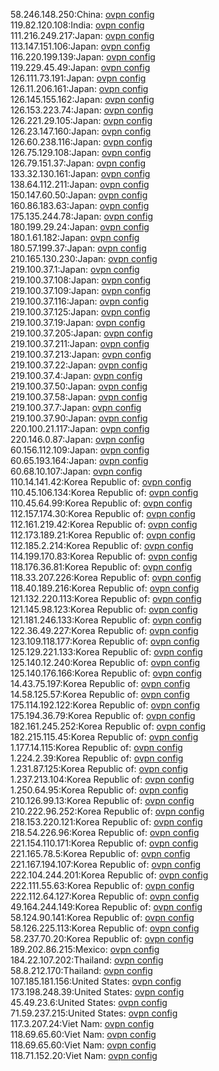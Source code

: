 58.246.148.250:China: [ovpn config](vpn/58_246_148_250.ovpn)  
119.82.120.108:India: [ovpn config](vpn/119_82_120_108.ovpn)  
111.216.249.217:Japan: [ovpn config](vpn/111_216_249_217.ovpn)  
113.147.151.106:Japan: [ovpn config](vpn/113_147_151_106.ovpn)  
116.220.199.139:Japan: [ovpn config](vpn/116_220_199_139.ovpn)  
119.229.45.49:Japan: [ovpn config](vpn/119_229_45_49.ovpn)  
126.111.73.191:Japan: [ovpn config](vpn/126_111_73_191.ovpn)  
126.11.206.161:Japan: [ovpn config](vpn/126_11_206_161.ovpn)  
126.145.155.162:Japan: [ovpn config](vpn/126_145_155_162.ovpn)  
126.153.223.74:Japan: [ovpn config](vpn/126_153_223_74.ovpn)  
126.221.29.105:Japan: [ovpn config](vpn/126_221_29_105.ovpn)  
126.23.147.160:Japan: [ovpn config](vpn/126_23_147_160.ovpn)  
126.60.238.116:Japan: [ovpn config](vpn/126_60_238_116.ovpn)  
126.75.129.108:Japan: [ovpn config](vpn/126_75_129_108.ovpn)  
126.79.151.37:Japan: [ovpn config](vpn/126_79_151_37.ovpn)  
133.32.130.161:Japan: [ovpn config](vpn/133_32_130_161.ovpn)  
138.64.112.211:Japan: [ovpn config](vpn/138_64_112_211.ovpn)  
150.147.60.50:Japan: [ovpn config](vpn/150_147_60_50.ovpn)  
160.86.183.63:Japan: [ovpn config](vpn/160_86_183_63.ovpn)  
175.135.244.78:Japan: [ovpn config](vpn/175_135_244_78.ovpn)  
180.199.29.24:Japan: [ovpn config](vpn/180_199_29_24.ovpn)  
180.1.61.182:Japan: [ovpn config](vpn/180_1_61_182.ovpn)  
180.57.199.37:Japan: [ovpn config](vpn/180_57_199_37.ovpn)  
210.165.130.230:Japan: [ovpn config](vpn/210_165_130_230.ovpn)  
219.100.37.1:Japan: [ovpn config](vpn/219_100_37_1.ovpn)  
219.100.37.108:Japan: [ovpn config](vpn/219_100_37_108.ovpn)  
219.100.37.109:Japan: [ovpn config](vpn/219_100_37_109.ovpn)  
219.100.37.116:Japan: [ovpn config](vpn/219_100_37_116.ovpn)  
219.100.37.125:Japan: [ovpn config](vpn/219_100_37_125.ovpn)  
219.100.37.19:Japan: [ovpn config](vpn/219_100_37_19.ovpn)  
219.100.37.205:Japan: [ovpn config](vpn/219_100_37_205.ovpn)  
219.100.37.211:Japan: [ovpn config](vpn/219_100_37_211.ovpn)  
219.100.37.213:Japan: [ovpn config](vpn/219_100_37_213.ovpn)  
219.100.37.22:Japan: [ovpn config](vpn/219_100_37_22.ovpn)  
219.100.37.4:Japan: [ovpn config](vpn/219_100_37_4.ovpn)  
219.100.37.50:Japan: [ovpn config](vpn/219_100_37_50.ovpn)  
219.100.37.58:Japan: [ovpn config](vpn/219_100_37_58.ovpn)  
219.100.37.7:Japan: [ovpn config](vpn/219_100_37_7.ovpn)  
219.100.37.90:Japan: [ovpn config](vpn/219_100_37_90.ovpn)  
220.100.21.117:Japan: [ovpn config](vpn/220_100_21_117.ovpn)  
220.146.0.87:Japan: [ovpn config](vpn/220_146_0_87.ovpn)  
60.156.112.109:Japan: [ovpn config](vpn/60_156_112_109.ovpn)  
60.65.193.164:Japan: [ovpn config](vpn/60_65_193_164.ovpn)  
60.68.10.107:Japan: [ovpn config](vpn/60_68_10_107.ovpn)  
110.14.141.42:Korea Republic of: [ovpn config](vpn/110_14_141_42.ovpn)  
110.45.106.134:Korea Republic of: [ovpn config](vpn/110_45_106_134.ovpn)  
110.45.64.99:Korea Republic of: [ovpn config](vpn/110_45_64_99.ovpn)  
112.157.174.30:Korea Republic of: [ovpn config](vpn/112_157_174_30.ovpn)  
112.161.219.42:Korea Republic of: [ovpn config](vpn/112_161_219_42.ovpn)  
112.173.189.21:Korea Republic of: [ovpn config](vpn/112_173_189_21.ovpn)  
112.185.2.214:Korea Republic of: [ovpn config](vpn/112_185_2_214.ovpn)  
114.199.170.83:Korea Republic of: [ovpn config](vpn/114_199_170_83.ovpn)  
118.176.36.81:Korea Republic of: [ovpn config](vpn/118_176_36_81.ovpn)  
118.33.207.226:Korea Republic of: [ovpn config](vpn/118_33_207_226.ovpn)  
118.40.189.216:Korea Republic of: [ovpn config](vpn/118_40_189_216.ovpn)  
121.132.220.113:Korea Republic of: [ovpn config](vpn/121_132_220_113.ovpn)  
121.145.98.123:Korea Republic of: [ovpn config](vpn/121_145_98_123.ovpn)  
121.181.246.133:Korea Republic of: [ovpn config](vpn/121_181_246_133.ovpn)  
122.36.49.227:Korea Republic of: [ovpn config](vpn/122_36_49_227.ovpn)  
123.109.118.177:Korea Republic of: [ovpn config](vpn/123_109_118_177.ovpn)  
125.129.221.133:Korea Republic of: [ovpn config](vpn/125_129_221_133.ovpn)  
125.140.12.240:Korea Republic of: [ovpn config](vpn/125_140_12_240.ovpn)  
125.140.176.166:Korea Republic of: [ovpn config](vpn/125_140_176_166.ovpn)  
14.43.75.197:Korea Republic of: [ovpn config](vpn/14_43_75_197.ovpn)  
14.58.125.57:Korea Republic of: [ovpn config](vpn/14_58_125_57.ovpn)  
175.114.192.122:Korea Republic of: [ovpn config](vpn/175_114_192_122.ovpn)  
175.194.36.79:Korea Republic of: [ovpn config](vpn/175_194_36_79.ovpn)  
182.161.245.252:Korea Republic of: [ovpn config](vpn/182_161_245_252.ovpn)  
182.215.115.45:Korea Republic of: [ovpn config](vpn/182_215_115_45.ovpn)  
1.177.14.115:Korea Republic of: [ovpn config](vpn/1_177_14_115.ovpn)  
1.224.2.39:Korea Republic of: [ovpn config](vpn/1_224_2_39.ovpn)  
1.231.87.125:Korea Republic of: [ovpn config](vpn/1_231_87_125.ovpn)  
1.237.213.104:Korea Republic of: [ovpn config](vpn/1_237_213_104.ovpn)  
1.250.64.95:Korea Republic of: [ovpn config](vpn/1_250_64_95.ovpn)  
210.126.99.13:Korea Republic of: [ovpn config](vpn/210_126_99_13.ovpn)  
210.222.96.252:Korea Republic of: [ovpn config](vpn/210_222_96_252.ovpn)  
218.153.220.121:Korea Republic of: [ovpn config](vpn/218_153_220_121.ovpn)  
218.54.226.96:Korea Republic of: [ovpn config](vpn/218_54_226_96.ovpn)  
221.154.110.171:Korea Republic of: [ovpn config](vpn/221_154_110_171.ovpn)  
221.165.78.5:Korea Republic of: [ovpn config](vpn/221_165_78_5.ovpn)  
221.167.194.107:Korea Republic of: [ovpn config](vpn/221_167_194_107.ovpn)  
222.104.244.201:Korea Republic of: [ovpn config](vpn/222_104_244_201.ovpn)  
222.111.55.63:Korea Republic of: [ovpn config](vpn/222_111_55_63.ovpn)  
222.112.64.127:Korea Republic of: [ovpn config](vpn/222_112_64_127.ovpn)  
49.164.244.149:Korea Republic of: [ovpn config](vpn/49_164_244_149.ovpn)  
58.124.90.141:Korea Republic of: [ovpn config](vpn/58_124_90_141.ovpn)  
58.126.225.113:Korea Republic of: [ovpn config](vpn/58_126_225_113.ovpn)  
58.237.70.20:Korea Republic of: [ovpn config](vpn/58_237_70_20.ovpn)  
189.202.86.215:Mexico: [ovpn config](vpn/189_202_86_215.ovpn)  
184.22.107.202:Thailand: [ovpn config](vpn/184_22_107_202.ovpn)  
58.8.212.170:Thailand: [ovpn config](vpn/58_8_212_170.ovpn)  
107.185.181.156:United States: [ovpn config](vpn/107_185_181_156.ovpn)  
173.198.248.39:United States: [ovpn config](vpn/173_198_248_39.ovpn)  
45.49.23.6:United States: [ovpn config](vpn/45_49_23_6.ovpn)  
71.59.237.215:United States: [ovpn config](vpn/71_59_237_215.ovpn)  
117.3.207.24:Viet Nam: [ovpn config](vpn/117_3_207_24.ovpn)  
118.69.65.60:Viet Nam: [ovpn config](vpn/118_69_65_60.ovpn)  
118.69.65.60:Viet Nam: [ovpn config](vpn/118_69_65_60.ovpn)  
118.71.152.20:Viet Nam: [ovpn config](vpn/118_71_152_20.ovpn)  
